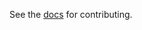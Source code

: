 See the [docs](https://docs.civiform.us/contributor-guide/developer-guide/technical-contribution-guide) for contributing.
